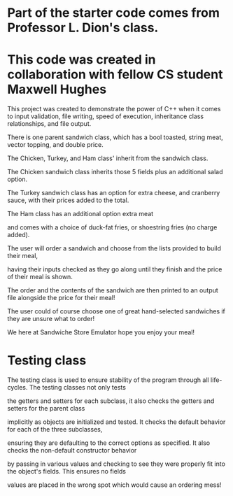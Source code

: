 # Part of the starter code comes from Professor L. Dion's class.
 # This code was created in collaboration with fellow CS student Maxwell Hughes


 This project was created to demonstrate the power of C++ when it comes to input validation,
 file writing, speed of execution, inheritance class relationships, and file output.
 

 There is one parent sandwich class, which has a bool toasted, string meat, vector<string> topping, and double price.

 
 The Chicken, Turkey, and Ham class' inherit from the sandwich class.
    
  
 The Chicken sandwich class inherits those 5 fields plus an additional salad option.
    

 The Turkey sandwich class has an option for extra cheese, and cranberry sauce, with their prices added to the total.


 The Ham class has an additional option extra meat


 and comes with a choice of duck-fat fries, or shoestring fries (no charge added).


 The user will order a sandwich and choose from the lists provided to build their meal, 


 having their inputs checked as they go along until they finish and the price of their meal is shown.


 The order and the contents of the sandwich are then printed to an output file alongside the price for their meal!


 The user could of course choose one of great hand-selected sandwiches if they are unsure what to order!


 We here at Sandwiche Store Emulator hope you enjoy your meal!
 


# Testing class

The testing class is used to ensure stability of the program through all life-cycles. The testing classes not only tests

the getters and setters for each subclass, it also checks the getters and setters for the parent class 

implicitly as objects are initialized and tested. It checks the default behavior for each of the three subclasses, 

ensuring they are defaulting to the correct options as specified. It also checks the non-default constructor behavior 

by passing in various values and checking to see they were properly fit into the object's fields. This ensures no fields

values are placed in the wrong spot which would cause an ordering mess!

